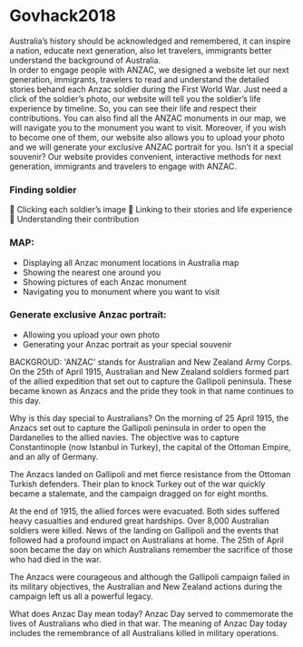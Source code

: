 # Govhack2018
Australia’s history should be acknowledged and remembered, it can inspire a nation, educate next generation, also let travelers, immigrants better understand the background of Australia.    
In order to engage people with ANZAC, we designed a website let our next generation, immigrants, travelers to read and understand the detailed stories behand each Anzac soldier during the First World War.
Just need a click of the soldier’s photo, our website will tell you the soldier’s life experience by timeline. So, you can see their life and respect their contributions. 
You can also find all the ANZAC monuments in our map, we will navigate you to the monument you want to visit. 
Moreover, if you wish to become one of them, our website also allows you to upload your photo and we will generate your exclusive ANZAC portrait for you. Isn’t it a special souvenir? Our website provides convenient, interactive methods for next generation, immigrants and travelers to engage with ANZAC.

### Finding soldier
	Clicking each soldier’s image
	Linking to their stories and life experience 
	Understanding their contribution


### MAP:
-	Displaying all Anzac monument locations in Australia map
-	Showing the nearest one around you
- Showing pictures of each Anzac monument
-	Navigating you to monument where you want to visit


### Generate exclusive Anzac portrait:
-	Allowing you upload your own photo 
-	Generating your Anzac portrait as your special souvenir 




BACKGROUD:
'ANZAC' stands for Australian and New Zealand Army Corps. 
On the 25th of April 1915, Australian and New Zealand soldiers formed part of the allied expedition that set out to capture the Gallipoli peninsula. These became known as Anzacs and the pride they took in that name continues to this day. 

Why is this day special to Australians? 
On the morning of 25 April 1915, the Anzacs set out to capture the Gallipoli peninsula in order to open the Dardanelles to the allied navies. The objective was to capture Constantinople (now Istanbul in Turkey), the capital of the Ottoman Empire, and an ally of Germany. 

The Anzacs landed on Gallipoli and met fierce resistance from the Ottoman Turkish defenders. Their plan to knock Turkey out of the war quickly became a stalemate, and the campaign dragged on for eight months. 

At the end of 1915, the allied forces were evacuated. Both sides suffered heavy casualties and endured great hardships. Over 8,000 Australian soldiers were killed. News of the landing on Gallipoli and the events that followed had a profound impact on Australians at home. The 25th of April soon became the day on which Australians remember the sacrifice of those who had died in the war. 

The Anzacs were courageous and although the Gallipoli campaign failed in its military objectives, the Australian and New Zealand actions during the campaign left us all a powerful legacy. 

What does Anzac Day mean today? 
Anzac Day served to commemorate the lives of Australians who died in that war. The meaning of Anzac Day today includes the remembrance of all Australians killed in military operations.
